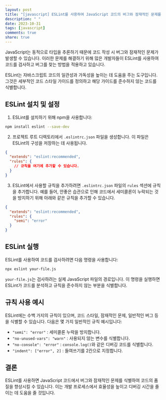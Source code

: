 ```yaml
---
layout: post
title: "[javascript] ESLint를 사용하여 JavaScript 코드의 버그와 잠재적인 문제를 찾는 방법"
description: " "
date: 2023-10-31
tags: [javascript]
comments: true
share: true
---
```


JavaScript는 동적으로 타입을 추론하기 때문에 코드 작성 시 버그와 잠재적인 문제가 발생할 수 있습니다. 이러한 문제를 해결하기 위해 많은 개발자들이 ESLint를 사용하여 코드를 검사하고 버그를 찾는 방법을 적용하고 있습니다.

ESLint는 자바스크립트 코드의 일관성과 가독성을 높이는 데 도움을 주는 도구입니다. 그것은 세부적인 코드 스타일 가이드를 정의하고 해당 가이드를 준수하지 않는 코드를 식별합니다.

## ESLint 설치 및 설정

1. ESLint를 설치하기 위해 npm을 사용합니다:

```bash
npm install eslint --save-dev
```

2. 프로젝트 루트 디렉토리에서 `.eslintrc.json` 파일을 생성합니다. 이 파일은 ESLint의 구성을 저장하는 데 사용됩니다.

```json
{
  "extends": "eslint:recommended",
  "rules": {
    // 규칙을 여기에 추가할 수 있습니다.
  }
}
```

3. ESLint에서 사용할 규칙을 추가하려면 `.eslintrc.json` 파일의 `rules` 섹션에 규칙을 추가합니다. 예를 들어, 안좋은 습관으로 인해 코드에서 세미콜론이 누락되는 것을 방지하기 위해 아래와 같은 규칙을 추가할 수 있습니다.

```json
{
  "extends": "eslint:recommended",
  "rules": {
    "semi": "error"
  }
}
```

## ESLint 실행

ESLint를 사용하여 코드를 검사하려면 다음 명령을 사용합니다:

```bash
npx eslint your-file.js
```

`your-file.js`는 검사하려는 실제 JavaScript 파일의 경로입니다. 이 명령을 실행하면 ESLint가 코드를 분석하고 규칙을 준수하지 않는 부분을 식별합니다.

## 규칙 사용 예시

ESLint에는 수백 가지의 규칙이 있으며, 코드 스타일, 잠재적인 문제, 일반적인 버그 등을 식별할 수 있습니다. 다음은 몇 가지 일반적인 규칙 예시입니다:

- `"semi": "error"` : 세미콜론 누락을 방지합니다.
- `"no-unused-vars": "warn"` : 사용되지 않는 변수를 식별합니다.
- `"no-console": "error"` : `console.log()`와 같은 디버깅 코드를 식별합니다.
- `"indent": ["error", 2]` : 들여쓰기를 2칸으로 지정합니다.

## 결론

ESLint를 사용하면 JavaScript 코드에서 버그와 잠재적인 문제를 식별하여 코드의 품질을 향상시킬 수 있습니다. 이는 개발 프로세스에서 효율성을 높이고 디버깅 시간을 줄이는 데 도움을 줄 것입니다.
